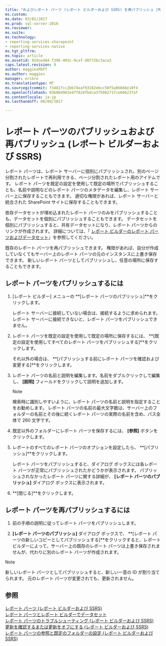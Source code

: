 ```yaml
---
title: "およびレポート パーツ (レポート ビルダーおよび SSRS) を再パブリッシュ |Microsoft ドキュメント"
ms.custom: 
ms.date: 03/01/2017
ms.prod: sql-server-2016
ms.reviewer: 
ms.suite: 
ms.technology:
- reporting-services-sharepoint
- reporting-services-native
ms.tgt_pltfrm: 
ms.topic: article
ms.assetid: 92dce484-f39b-403c-9caf-d8772bc3aca3
caps.latest.revision: 9
author: maggiesMSFT
ms.author: maggies
manager: erikre
ms.translationtype: MT
ms.sourcegitcommit: f3481fcc2bb74eaf93182e6cc58f5a06666e10f4
ms.openlocfilehash: 03b06d981e4ff824fbdca3f598271fce666237af
ms.contentlocale: ja-jp
ms.lasthandoff: 08/09/2017

---
```

# <a name="publish-and-republish-report-parts-report-builder-and-ssrs"></a>レポート パーツのパブリッシュおよび再パブリッシュ (レポート ビルダーおよび SSRS)
  レポート パーツは、レポート サーバーに個別にパブリッシュされ、別のページ分割されたレポートで再利用できる、ページ分割されたレポート用のアイテムです。 レポート パーツを既定の設定を使用して既定の場所でパブリッシュすることも、名前や説明などのレポート パーツのメタデータを編集し、レポート サーバー上に保存することもできます。 適切な権限があれば、レポート サーバーと統合された SharePoint サイトに保存することもできます。  
  
 依存データセットが埋め込まれたレポート パーツのみをパブリッシュすることも、データセットを個別にパブリッシュすることもできます。 データセットを個別にパブリッシュすると、共有データセットになり、レポート パーツからのリンクが作成されます。 詳細については、「 [レポート ビルダーのレポート パーツおよびデータセット](../../reporting-services/report-data/report-parts-and-datasets-in-report-builder.md)」を参照してください。  
  
 既存のレポート パーツを再パブリッシュできます。 権限があれば、自分が作成していなくてもサーバー上のレポート パーツの元のインスタンスに上書き保存できます。 新しいレポート パーツとしてパブリッシュし、任意の場所に保存することもできます。  
  
## <a name="to-publish-a-report-part"></a>レポート パーツをパブリッシュするには  
  
1.  [レポート ビルダー] メニューの **[レポート パーツのパブリッシュ]**をクリックします。  
  
     レポート サーバーに接続していない場合は、接続するように求められます。 レポート サーバーに接続できないと、レポート パーツをパブリッシュできません。  
  
2.  レポート パーツを既定の設定を使用して既定の場所に保存するには、 **[既定の設定を使用してすべてのレポート パーツをパブリッシュする]**をクリックします。  
  
     それ以外の場合は、 **[パブリッシュする前にレポート パーツを確認および変更する]**をクリックします。  
  
3.  レポート パーツの名前と説明を編集します。名前をダブルクリックして編集し、 **[説明]** フィールドをクリックして説明を追加します。  
  
    > [!NOTE]  
    >  検索時に識別しやすいように、レポート パーツの名前と説明を指定することをお勧めします。 レポート パーツの名前の最大文字数は、サーバー上のフォルダーの名前とその後に続くレポート パーツの実際の名前を含め、パス全体で 260 文字です。  
  
4.  既定以外のフォルダーにレポート パーツを保存するには、 **[参照]** ボタンをクリックします。  
  
5.  レポートのすべてのレポート パーツのオプションを設定したら、 **[パブリッシュ]**をクリックします。  
  
     レポート パーツをパブリッシュすると、ダイアログ ボックスには各レポート パーツが正常にパブリッシュされたかどうかが表示されます。 パブリッシュされなかったレポート パーツに関する詳細が、 **[レポート パーツのパブリッシュ]** ダイアログ ボックスに表示されます。  
  
6.  **[閉じる]**をクリックします。  
  
## <a name="to-republish-a-report-part"></a>レポート パーツを再パブリッシュするには  
  
1.  前の手順の説明に従ってレポート パーツをパブリッシュします。  
  
2.  **[レポート パーツのパブリッシュ]** ダイアログ ボックスで、 **[レポート パーツの新しいコピーとしてパブリッシュする]**をクリックすると、レポート ビルダーによって、サーバー上の既存のレポート パーツは上書き保存されませんが、代わりに別のレポート パーツが作成されます。  
  
> [!NOTE]  
>  新しいレポート パーツとしてパブリッシュすると、新しい一意の ID が割り当てられます。 元のレポート パーツが変更されても、更新されません。  
  
## <a name="see-also"></a>参照  
 [レポート パーツ &#40;レポート ビルダーおよび SSRS&#41;](../../reporting-services/report-design/report-parts-report-builder-and-ssrs.md)   
 [レポート パーツとレポート ビルダーでデータセット](../../reporting-services/report-data/report-parts-and-datasets-in-report-builder.md)   
 [レポート パーツのトラブルシューティング (レポート ビルダーおよび SSRS)](http://msdn.microsoft.com/en-us/d9fe1932-46e7-421b-a8a9-4c54d9576e94)   
 [更新を確認するまたは更新をオフにする (レポート ビルダーおよび SSRS)](http://msdn.microsoft.com/en-us/9c69792d-d7c4-453b-ae2f-6d2d071d8606)   
 [レポート パーツの参照と既定のフォルダーの設定 &#40;レポート ビルダーおよび SSRS&#41;](../../reporting-services/report-design/browse-for-report-parts-and-set-a-default-folder-report-builder-and-ssrs.md)  
  
  
